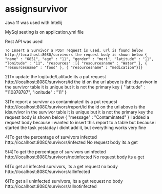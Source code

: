# assignsurvivor
Java 11 was used with Intellij

MySql seeting is on application.yml file

Rest API was used

    To Insert a Survivor a POST request is used, url is found below http://localhost:8080/survivors the request body is shown below { "name" : "6851", "age" : "11", "gender" : "meri", "latitude" : "11", "lonitude" : "11", "resources" :[{ "resourcesname" : "Water" }, { "resourcesname" : "food" }, { "resourcesname" : "medication"}]}

2)To update the logitude/Latitude its a put request http://localhost:8080/survivors/id the id on the url above is the idsurvivor in the survivor table it is unique but it is not the primary key { "latitude" : "110878787", "lonitude" : "11" }

3)To report a survivor as contaminated its a put request http://localhost:8080/survivors/report/id the id on the url above is the idsurvivor in the survivor table it is unique but it is not the primary key the request body is shown below { "message" : "Contaminated" } I added a request body because i wanted to insert this report to a table but because i started the task yestaday i didnt add it, but everything works very fine

4)To get the percentage of survivors infected http://localhost:8080/survivors/infected No request body its a get

5)4)To get the percentage of survivors uninfected http://localhost:8080/survivors/notinfected No request body its a get

6)To get all infected survivors, its a get request no body http://localhost:8080/survivors/allinfected

6)To get all uninfected survivors, its a get request no body http://localhost:8080/survivors/allnotinfected
